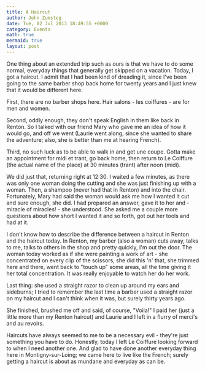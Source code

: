 ```yaml
---
title: A Haircut
author: John Zumsteg
date: Tue, 02 Jul 2013 18:49:55 +0000
category: Events
math: true
mermaid: true
layout: post
---
```

One thing about an extended trip such as ours is that we have to do some normal, everyday things that generally get skipped on a vacation. Today, I got a haircut. I admit that I had been kind of dreading it, since I've been going to the same barber shop back home for twenty years and I just knew that it would be different here.

First, there are no barber shops here. Hair salons - les coiffures - are for men and women. 

Second, oddly enough, they don't speak English in them like back in Renton. So I talked with our friend Mary who gave me an idea of how it would go, and off we went (Laurie went along, since she wanted to share the adventure; also, she is better than me at hearing French). 

Third, no such luck as to be able to walk in and get une coupe. Gotta make an appointment for midi et trant, go back home, then return to Le Coiffure (the actual name of the place) at 30 minutes (trant) after noon (midi).

We did just that, returning right at 12:30. I waited a few minutes, as there was only one woman doing the cutting and she was just finishing up with a woman. Then, a shampoo (never had that in Renton) and into the chair. Fortunately, Mary had said the woman would ask me how I wanted it cut and sure enough, she did. I had prepared an answer, gave it to her and - miracle of miracles! - she understood. She asked me a couple more questions about how short I wanted it and so forth, got out her tools and had at it.

I don't know how to describe the difference between a haircut in Renton and the haircut today. In Renton, my barber (also a woman) cuts away, talks to me, talks to others in the shop and pretty quickly, I'm out the door. The woman today worked as if she were painting a work of art - she concentrated on every clip of the scissors, she did this 'n' that, she trimmed here and there, went back to "touch up" some areas, all the time giving it her total concentration. It was really enjoyable to watch her do her work.

Last thing: she used a straight razor to clean up around my ears and sideburns; I tried to remember the last time a barber used a straight razor on my haircut and I can't think when it was, but surely thirty years ago.

She finished, brushed me off and said, of course, "Voila!" I paid her (just a little more than my Renton haircut) and Laurie and I left in a flurry of merci's and au revoirs. 

Haircuts have always seemed to me to be a necessary evil - they're just something you have to do. Honestly, today I left Le Coiffure looking forward to when I need another one. And glad to have done another everyday thing here in Montigny-sur-Loing; we came here to live like the French; surely getting a haircut is about as mundane and everyday as can be.
